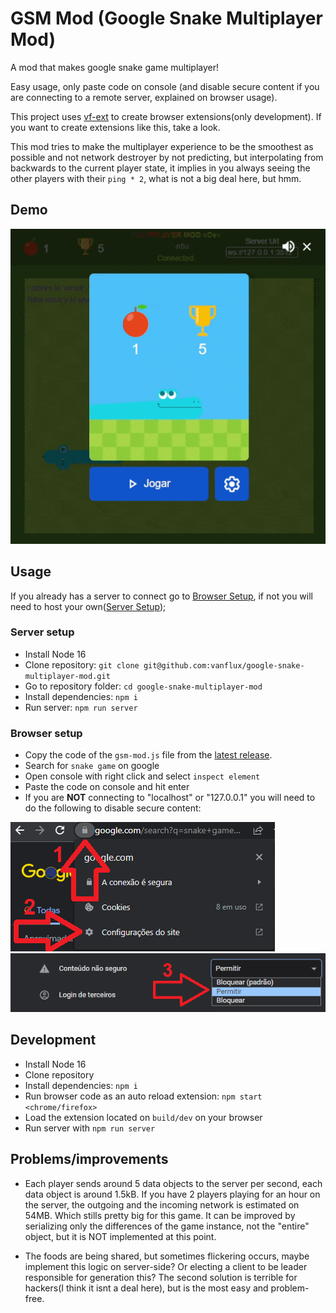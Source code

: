 # GSM Mod (Google Snake Multiplayer Mod)

A mod that makes google snake game multiplayer!

Easy usage, only paste code on console (and disable secure content if you are connecting to a remote server, explained on browser usage).

This project uses [vf-ext](https://github.com/vanflux/vf-ext) to create browser extensions(only development). If you want to create extensions like this, take a look.

This mod tries to make the multiplayer experience to be the smoothest as possible and not network destroyer by not predicting, but interpolating from backwards to the current player state, it implies in you always seeing the other players with their `ping * 2`, what is not a big deal here, but hmm.

## Demo

![Demo gif](docs/gifs/demo.gif)

## Usage

If you already has a server to connect go to [Browser Setup](#browser-setup), if not you will need to host your own([Server Setup](#server-setup));

### Server setup

- Install Node 16
- Clone repository: `git clone git@github.com:vanflux/google-snake-multiplayer-mod.git`
- Go to repository folder: `cd google-snake-multiplayer-mod`
- Install dependencies: `npm i`
- Run server: `npm run server`

### Browser setup

- Copy the code of the `gsm-mod.js` file from the [latest release](https://github.com/vanflux/google-snake-multiplayer-mod/releases).
- Search for `snake game` on google
- Open console with right click and select `inspect element`
- Paste the code on console and hit enter
- If you are **NOT** connecting to "localhost" or "127.0.0.1" you will need to do the following to disable secure content:

![Insecure content step 1](docs/images/insecure-content-1.png)
![Insecure content step 2](docs/images/insecure-content-2.png)

## Development

- Install Node 16
- Clone repository
- Install dependencies: `npm i`
- Run browser code as an auto reload extension: `npm start <chrome/firefox>`
- Load the extension located on `build/dev` on your browser
- Run server with `npm run server`

## Problems/improvements

- Each player sends around 5 data objects to the server per second, each data object is around 1.5kB. If you have 2 players playing for an hour on the server, the outgoing and the incoming network is estimated on 54MB. Which stills pretty big for this game. It can be improved by serializing only the differences of the game instance, not the "entire" object, but it is NOT implemented at this point.

- The foods are being shared, but sometimes flickering occurs, maybe implement this logic on server-side? Or electing a client to be leader responsible for generation this? The second solution is terrible for hackers(I think it isnt a deal here), but is the most easy and problem-free.
